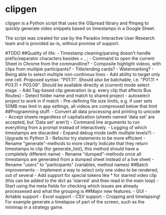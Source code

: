 # clipgen
clipgen is a Python script that uses the GSpread library and ffmpeg to quickly generate video snippets based on timestamps in a Google Sheet.

The script was created for use by the Paradox Interactive User Research team and is provided as-is, without promise of support.

#TODO
##Quality of life:
	- Timestamp cleaning/parsing doesn't handle prefix/separator characters besides + , ;
	- Command to open the current Sheet in Chrome from the commandline?
	- Composite highlight videos, with clips from multiple participants?
	- Title/ending cards?
	- Watermarking?
	- Being able to select multiple non-continous lines
	- Add ability to target only one cell. Proposed syntax: "P01.11". Should also be batchable, i.e. "P01.11 + P03.11 + P03.09". Should be available directly at (current) mode select stage.
	- Add Tag-based clip generation (e.g. every clip that affects Bus Routes)
	- Detect folder name and match to shared project - autoselect project to work in if match
	- Pre-defining file size limits, e.g. if user sets 50MB max limit in app settings, all videos are compressed below that limit
 ##Programming stuff:
	- Convert all data processing and printing to unicode
	- Accept sheets regardless of capitalization (sheets named 'data set' are accepted, but 'Data set' aren't)
	- Command line arguments to run everything from a prompt instead of interactively.
	- Logging of which timestamps are discarded
	- Expand debug mode (with multiple levels?)
	- Upgrade to Python 3
	- Refactor try statements to be more efficient
	- Rename "generate"-methods to more clearly indicate that they return timestamps to clip (for generate_list(), this method should have a completely different name)
	- Rename "dumped"-methods once all timestamps are generated from a dumped sheet instead of a live sheet
	- Rename "users" to "participants" (variables, method names)
 ##Batch improvements:
 	- Implement a way to select only one video to be rendered, out of several
 	- Add support for special tokens like * for starred video clip (this can be added to the dict as 'starred' and then read in the main loop)
 	- Start using the meta fields for checking which issues are already processesed and what the grouping is
 ##Major new features:
 	- GUI
 	- Airtable support
 	- Excel support
 	- CSV support
	- Cropping and timelapsing! For example generate a timelapse of part of the screen, such as the minimap in a strategy game.